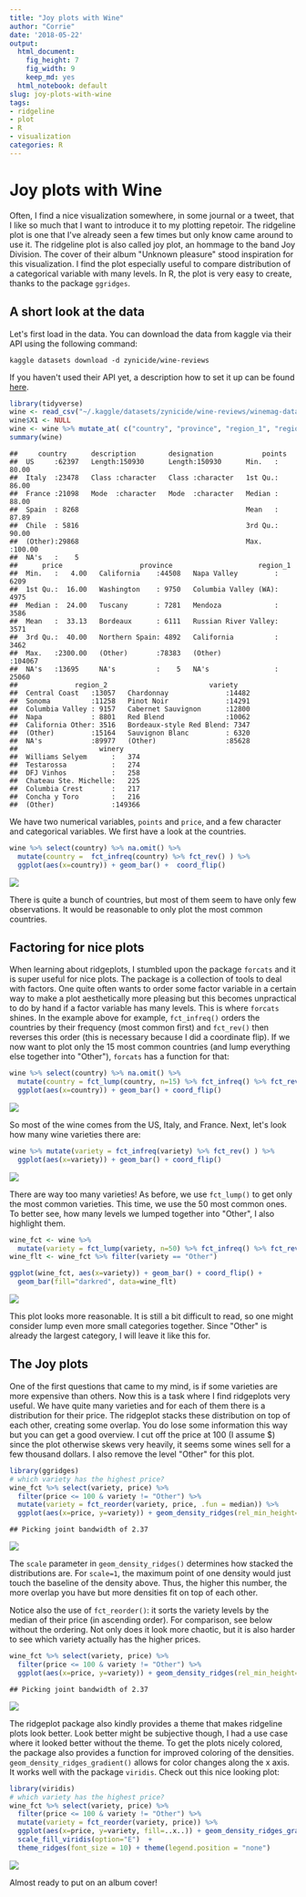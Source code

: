 ```yaml
---
title: "Joy plots with Wine"
author: "Corrie"
date: '2018-05-22'
output:
  html_document: 
    fig_height: 7
    fig_width: 9
    keep_md: yes
  html_notebook: default
slug: joy-plots-with-wine
tags:
- ridgeline
- plot
- R
- visualization
categories: R
---
```




# Joy plots with Wine
Often, I find a nice visualization somewhere, in some journal or a tweet, that I like so much that I want to introduce it to my plotting repetoir. The ridgeline plot is one that I've already seen a few times but only know came around to use it. The ridgeline plot is also called joy plot, an hommage to the band Joy Division. The cover of their album "Unknown pleasure" stood inspiration for this visualization.
I find the plot especially useful to compare distribution of a categorical variable with many levels. In R, the plot is very easy to create, thanks to the package `ggridges`.

## A short look at the data
Let's first load in the data. You can download the data from kaggle via their API using the following command:
```
kaggle datasets download -d zynicide/wine-reviews
```
If you haven't used their API yet, a description how to set it up can be found [here](https://github.com/Kaggle/kaggle-api).


```r
library(tidyverse)
wine <- read_csv("~/.kaggle/datasets/zynicide/wine-reviews/winemag-data_first150k.csv")
wine$X1 <- NULL
wine <- wine %>% mutate_at( c("country", "province", "region_1", "region_2", "variety", "winery"), factor)
summary(wine)
```

```
##     country      description        designation            points      
##  US     :62397   Length:150930      Length:150930      Min.   : 80.00  
##  Italy  :23478   Class :character   Class :character   1st Qu.: 86.00  
##  France :21098   Mode  :character   Mode  :character   Median : 88.00  
##  Spain  : 8268                                         Mean   : 87.89  
##  Chile  : 5816                                         3rd Qu.: 90.00  
##  (Other):29868                                         Max.   :100.00  
##  NA's   :    5                                                         
##      price                   province                     region_1     
##  Min.   :   4.00   California    :44508   Napa Valley         :  6209  
##  1st Qu.:  16.00   Washington    : 9750   Columbia Valley (WA):  4975  
##  Median :  24.00   Tuscany       : 7281   Mendoza             :  3586  
##  Mean   :  33.13   Bordeaux      : 6111   Russian River Valley:  3571  
##  3rd Qu.:  40.00   Northern Spain: 4892   California          :  3462  
##  Max.   :2300.00   (Other)       :78383   (Other)             :104067  
##  NA's   :13695     NA's          :    5   NA's                : 25060  
##              region_2                         variety     
##  Central Coast   :13057   Chardonnay              :14482  
##  Sonoma          :11258   Pinot Noir              :14291  
##  Columbia Valley : 9157   Cabernet Sauvignon      :12800  
##  Napa            : 8801   Red Blend               :10062  
##  California Other: 3516   Bordeaux-style Red Blend: 7347  
##  (Other)         :15164   Sauvignon Blanc         : 6320  
##  NA's            :89977   (Other)                 :85628  
##                    winery      
##  Williams Selyem      :   374  
##  Testarossa           :   274  
##  DFJ Vinhos           :   258  
##  Chateau Ste. Michelle:   225  
##  Columbia Crest       :   217  
##  Concha y Toro        :   216  
##  (Other)              :149366
```
We have two numerical variables, `points` and `price`, and a few character and categorical variables.
We first have a look at the countries.

```r
wine %>% select(country) %>% na.omit() %>%
  mutate(country =  fct_infreq(country) %>% fct_rev() ) %>% 
  ggplot(aes(x=country)) + geom_bar() +  coord_flip() 
```

![](joy_plots_with_wine_files/figure-html/unnamed-chunk-2-1.png)<!-- -->

There is quite a bunch of countries, but most of them seem to have only few observations. It would be reasonable to only plot the most common countries.

## Factoring for nice plots
When learning about ridgeplots, I stumbled upon the package `forcats` and it is super useful for nice plots. The package is a collection of tools to deal with factors. One quite often wants to order some factor variable in a certain way to make a plot aesthetically more pleasing but this becomes unpractical to do by hand if a factor variable has many levels. This is where `forcats` shines. In the example above for example, `fct_infreq()` orders the countries by their frequency (most common first) and `fct_rev()` then reverses this order (this is necessary because I did a coordinate flip). If we now want to plot only the 15 most common countries (and lump everything else together into "Other"), `forcats` has a function for that:


```r
wine %>% select(country) %>% na.omit() %>%
  mutate(country = fct_lump(country, n=15) %>% fct_infreq() %>% fct_rev() ) %>%
  ggplot(aes(x=country)) + geom_bar() + coord_flip()
```

![](joy_plots_with_wine_files/figure-html/unnamed-chunk-3-1.png)<!-- -->

So most of the wine comes from the US, Italy, and France. 
Next, let's look how many wine varieties there are:


```r
wine %>% mutate(variety = fct_infreq(variety) %>% fct_rev() ) %>%
  ggplot(aes(x=variety)) + geom_bar() + coord_flip()
```

![](joy_plots_with_wine_files/figure-html/unnamed-chunk-4-1.png)<!-- -->

There are way too many varieties! As before, we use `fct_lump()` to get only the most common varieties. This time, we use the 50 most common ones. To better see, how many levels we lumped together into "Other", I also highlight them.

```r
wine_fct <- wine %>% 
  mutate(variety = fct_lump(variety, n=50) %>% fct_infreq() %>% fct_rev() )
wine_flt <- wine_fct %>% filter(variety == "Other")

ggplot(wine_fct, aes(x=variety)) + geom_bar() + coord_flip() +
  geom_bar(fill="darkred", data=wine_flt)
```

![](joy_plots_with_wine_files/figure-html/unnamed-chunk-5-1.png)<!-- -->

This plot looks more reasonable. It is still a bit difficult to read, so one might consider lump even more small categories together. Since "Other" is already the largest category, I will leave it like this for.

## The Joy plots
One of the first questions that came to my mind, is if some varieties are more expensive than others. Now this is a task where I find ridgeplots very useful. We have quite many varieties and for each of them there is a distribution for their price. The ridgeplot stacks these distribution on top of each other, creating some overlap. You do lose some information this way but you can get a good overview.
I cut off the price at 100 (I assume \$) since the plot otherwise skews very heavily, it seems some wines sell for a few thousand dollars. I also remove the level "Other" for this plot.

```r
library(ggridges)
# which variety has the highest price?
wine_fct %>% select(variety, price) %>%
  filter(price <= 100 & variety != "Other") %>%
  mutate(variety = fct_reorder(variety, price, .fun = median)) %>%
  ggplot(aes(x=price, y=variety)) + geom_density_ridges(rel_min_height=0.05, scale=4) 
```

```
## Picking joint bandwidth of 2.37
```

![](joy_plots_with_wine_files/figure-html/unnamed-chunk-6-1.png)<!-- -->

The `scale` parameter in `geom_density_ridges()` determines how stacked the distributions are. For `scale=1`, the maximum point of one density would just touch the baseline of the density above. Thus, the higher this number, the more overlap you have but more densities fit on top of each other.

Notice also the use of `fct_reorder()`: it sorts the variety levels by the median of their price (in ascending order). For comparison, see below without the ordering. Not only does it look more chaotic, but it is also harder to see which variety actually has the higher prices.


```r
wine_fct %>% select(variety, price) %>%
  filter(price <= 100 & variety != "Other") %>%
  ggplot(aes(x=price, y=variety)) + geom_density_ridges(rel_min_height=0.05, scale=4) 
```

```
## Picking joint bandwidth of 2.37
```

![](joy_plots_with_wine_files/figure-html/unnamed-chunk-7-1.png)<!-- -->


The ridgeplot package also kindly provides a theme that makes ridgeline plots look better. Look better might be subjective though, I had a use case where it looked better without the theme.
To get the plots nicely colored, the package also provides a function for improved coloring of the densities. `geom_density_ridges_gradient()` allows for color changes along the x axis. It works well with the package `viridis`. Check out this nice looking plot:

```r
library(viridis)
# which variety has the highest price?
wine_fct %>% select(variety, price) %>%
  filter(price <= 100 & variety != "Other") %>%
  mutate(variety = fct_reorder(variety, price)) %>%
  ggplot(aes(x=price, y=variety, fill=..x..)) + geom_density_ridges_gradient(rel_min_height=0.05, scale=4) +
  scale_fill_viridis(option="E")  + 
  theme_ridges(font_size = 10) + theme(legend.position = "none")
```

![](joy_plots_with_wine_files/figure-html/unnamed-chunk-8-1.png)<!-- -->

Almost ready to put on an album cover!
